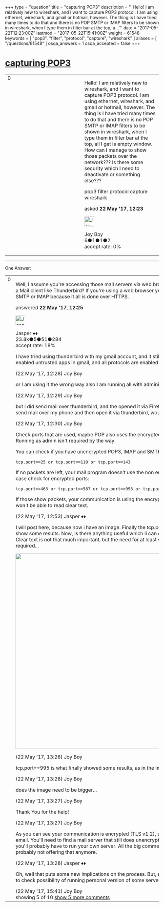 +++
type = "question"
title = "capturing POP3"
description = '''Hello! I am relatively new to wireshark, and I want to capture POP3 protocol. I am using ethernet, wireshark, and gmail or hotmail, however. The thing is I have tried many times to do that and there is no POP SMTP or IMAP filters to be shown in wireshark, when I type them in filter bar at the top, a...'''
date = "2017-05-22T12:23:00Z"
lastmod = "2017-05-22T15:41:00Z"
weight = 61548
keywords = [ "pop3", "filter", "protocol", "capture", "wireshark" ]
aliases = [ "/questions/61548" ]
osqa_answers = 1
osqa_accepted = false
+++

<div class="headNormal">

# [capturing POP3](/questions/61548/capturing-pop3)

</div>

<div id="main-body">

<div id="askform">

<table id="question-table" style="width:100%;"><colgroup><col style="width: 50%" /><col style="width: 50%" /></colgroup><tbody><tr class="odd"><td style="width: 30px; vertical-align: top"><div class="vote-buttons"><span id="post-61548-upvote" class="ajax-command post-vote up" rel="nofollow" title="I like this post (click again to cancel)"> </span><div id="post-61548-score" class="post-score" title="current number of votes">0</div><span id="post-61548-downvote" class="ajax-command post-vote down" rel="nofollow" title="I dont like this post (click again to cancel)"> </span> <span id="favorite-mark" class="ajax-command favorite-mark" rel="nofollow" title="mark/unmark this question as favorite (click again to cancel)"> </span><div id="favorite-count" class="favorite-count"></div></div></td><td><div id="item-right"><div class="question-body"><p>Hello! I am relatively new to wireshark, and I want to capture POP3 protocol. I am using ethernet, wireshark, and gmail or hotmail, however. The thing is I have tried many times to do that and there is no POP SMTP or IMAP filters to be shown in wireshark, when I type them in filter bar at the top, all I get is empty window. How can I manage to show those packets over the network??? Is there some security which I need to deactivate or something else???</p></div><div id="question-tags" class="tags-container tags"><span class="post-tag tag-link-pop3" rel="tag" title="see questions tagged &#39;pop3&#39;">pop3</span> <span class="post-tag tag-link-filter" rel="tag" title="see questions tagged &#39;filter&#39;">filter</span> <span class="post-tag tag-link-protocol" rel="tag" title="see questions tagged &#39;protocol&#39;">protocol</span> <span class="post-tag tag-link-capture" rel="tag" title="see questions tagged &#39;capture&#39;">capture</span> <span class="post-tag tag-link-wireshark" rel="tag" title="see questions tagged &#39;wireshark&#39;">wireshark</span></div><div id="question-controls" class="post-controls"></div><div class="post-update-info-container"><div class="post-update-info post-update-info-user"><p>asked <strong>22 May '17, 12:23</strong></p><img src="https://secure.gravatar.com/avatar/8f7157c31c43a9a2d9275cfd576badff?s=32&amp;d=identicon&amp;r=g" class="gravatar" width="32" height="32" alt="Joy%20Boy&#39;s gravatar image" /><p><span>Joy Boy</span><br />
<span class="score" title="6 reputation points">6</span><span title="1 badges"><span class="badge1">●</span><span class="badgecount">1</span></span><span title="1 badges"><span class="silver">●</span><span class="badgecount">1</span></span><span title="2 badges"><span class="bronze">●</span><span class="badgecount">2</span></span><br />
<span class="accept_rate" title="Rate of the user&#39;s accepted answers">accept rate:</span> <span title="Joy Boy has no accepted answers">0%</span></p></div></div><div id="comments-container-61548" class="comments-container"></div><div id="comment-tools-61548" class="comment-tools"></div><div class="clear"></div><div id="comment-61548-form-container" class="comment-form-container"></div><div class="clear"></div></div></td></tr></tbody></table>

------------------------------------------------------------------------

<div class="tabBar">

<span id="sort-top"></span>

<div class="headQuestions">

One Answer:

</div>

</div>

<span id="61549"></span>

<div id="answer-container-61549" class="answer">

<table style="width:100%;"><colgroup><col style="width: 50%" /><col style="width: 50%" /></colgroup><tbody><tr class="odd"><td style="width: 30px; vertical-align: top"><div class="vote-buttons"><span id="post-61549-upvote" class="ajax-command post-vote up" rel="nofollow" title="I like this post (click again to cancel)"> </span><div id="post-61549-score" class="post-score" title="current number of votes">0</div><span id="post-61549-downvote" class="ajax-command post-vote down" rel="nofollow" title="I dont like this post (click again to cancel)"> </span></div></td><td><div class="item-right"><div class="answer-body"><p>Well, I assume you're accessing those mail servers via web browser? Or do you use a Mail client like Thunderbird? If you're using a web browser you wont see POP, SMTP or IMAP because it all is done over HTTPS.</p></div><div class="answer-controls post-controls"></div><div class="post-update-info-container"><div class="post-update-info post-update-info-user"><p>answered <strong>22 May '17, 12:25</strong></p><img src="https://secure.gravatar.com/avatar/c578ba2967741f25aebd6afef702f432?s=32&amp;d=identicon&amp;r=g" class="gravatar" width="32" height="32" alt="Jasper&#39;s gravatar image" /><p><span>Jasper ♦♦</span><br />
<span class="score" title="23806 reputation points"><span>23.8k</span></span><span title="5 badges"><span class="badge1">●</span><span class="badgecount">5</span></span><span title="51 badges"><span class="silver">●</span><span class="badgecount">51</span></span><span title="284 badges"><span class="bronze">●</span><span class="badgecount">284</span></span><br />
<span class="accept_rate" title="Rate of the user&#39;s accepted answers">accept rate:</span> <span title="Jasper has 263 accepted answers">18%</span></p></div></div><div id="comments-container-61549" class="comments-container"><span id="61550"></span><div id="comment-61550" class="comment"><div id="post-61550-score" class="comment-score"></div><div class="comment-text"><p>I have tried using thunderbird with my gmail account, and it still does not work, I have enabled untrusted apps in gmail, and all protocols are enabled in wireshark</p></div><div id="comment-61550-info" class="comment-info"><span class="comment-age">(22 May '17, 12:28)</span> <span class="comment-user userinfo">Joy Boy</span></div></div><span id="61551"></span><div id="comment-61551" class="comment"><div id="post-61551-score" class="comment-score"></div><div class="comment-text"><p>or I am using it the wrong way also I am running all with administrator permisssion</p></div><div id="comment-61551-info" class="comment-info"><span class="comment-age">(22 May '17, 12:29)</span> <span class="comment-user userinfo">Joy Boy</span></div></div><span id="61552"></span><div id="comment-61552" class="comment"><div id="post-61552-score" class="comment-score"></div><div class="comment-text"><p>but I did send mail over thunderbird, and the opened it via Firefox, could I possibly send mail over my phone and then open it via thunderbird, would it then work??</p></div><div id="comment-61552-info" class="comment-info"><span class="comment-age">(22 May '17, 12:30)</span> <span class="comment-user userinfo">Joy Boy</span></div></div><span id="61553"></span><div id="comment-61553" class="comment"><div id="post-61553-score" class="comment-score"></div><div class="comment-text"><p>Check ports that are used, maybe POP also uses the encrypted protocol versions. Running as admin isn't required by the way.</p><p>You can check if you have unencrypted POP3, IMAP and SMTP traffic by filtering for</p><pre><code>tcp.port==25 or tcp.port==110 or tcp.port==143</code></pre><p>If no packets are left, your mail program doesn't use the non encrypted ports. In that case check for encrypted ports:</p><pre><code>tcp.port==465 or tcp.port==587 or tcp.port==993 or tcp.port==995</code></pre><p>If those show packets, your communication is using the encrypted ports and you won't be able to read clear text.</p></div><div id="comment-61553-info" class="comment-info"><span class="comment-age">(22 May '17, 12:53)</span> <span class="comment-user userinfo">Jasper ♦♦</span></div></div><span id="61554"></span><div id="comment-61554" class="comment"><div id="post-61554-score" class="comment-score"></div><div class="comment-text"><p>I will post here, because now i have an image. Finally the tcp.port==995 managed to show some results. Now, is there anything useful which Ii can extract from this data. Clear text is not that much important, but the need for at least small portion of text is required...</p><p><img src="https://osqa-ask.wireshark.org/upfiles/Capture_yLz2bhj.PNG" width="640" /></p></div><div id="comment-61554-info" class="comment-info"><span class="comment-age">(22 May '17, 13:26)</span> <span class="comment-user userinfo">Joy Boy</span></div></div><span id="61555"></span><div id="comment-61555" class="comment not_top_scorer"><div id="post-61555-score" class="comment-score"></div><div class="comment-text"><p>tcp.port==995 is what finally showed some results, as in the image posted below</p></div><div id="comment-61555-info" class="comment-info"><span class="comment-age">(22 May '17, 13:26)</span> <span class="comment-user userinfo">Joy Boy</span></div></div><span id="61556"></span><div id="comment-61556" class="comment not_top_scorer"><div id="post-61556-score" class="comment-score"></div><div class="comment-text"><p>does the image need to be bigger...</p></div><div id="comment-61556-info" class="comment-info"><span class="comment-age">(22 May '17, 13:27)</span> <span class="comment-user userinfo">Joy Boy</span></div></div><span id="61557"></span><div id="comment-61557" class="comment not_top_scorer"><div id="post-61557-score" class="comment-score"></div><div class="comment-text"><p>Thank You for the help!</p></div><div id="comment-61557-info" class="comment-info"><span class="comment-age">(22 May '17, 13:27)</span> <span class="comment-user userinfo">Joy Boy</span></div></div><span id="61559"></span><div id="comment-61559" class="comment not_top_scorer"><div id="post-61559-score" class="comment-score"></div><div class="comment-text"><p>As you can see your communication is encrypted (TLS v1.2), so no clear text of any email. You'll need to find a mail server that still does unencrypted POP3, but for that you'll probably have to run your own server. All the big commercial ones are probably not offering that anymore.</p></div><div id="comment-61559-info" class="comment-info"><span class="comment-age">(22 May '17, 13:28)</span> <span class="comment-user userinfo">Jasper ♦♦</span></div></div><span id="61564"></span><div id="comment-61564" class="comment not_top_scorer"><div id="post-61564-score" class="comment-score"></div><div class="comment-text"><p>Oh, well that puts some new implications on the process. But, sure, it would be good to check possibility of running personal version of some server. Thank You!!!</p></div><div id="comment-61564-info" class="comment-info"><span class="comment-age">(22 May '17, 15:41)</span> <span class="comment-user userinfo">Joy Boy</span></div></div></div><div id="comment-tools-61549" class="comment-tools"><span class="comments-showing"> showing 5 of 10 </span> <a href="#" class="show-all-comments-link">show 5 more comments</a></div><div class="clear"></div><div id="comment-61549-form-container" class="comment-form-container"></div><div class="clear"></div></div></td></tr></tbody></table>

</div>

<div class="paginator-container-left">

</div>

</div>

</div>

